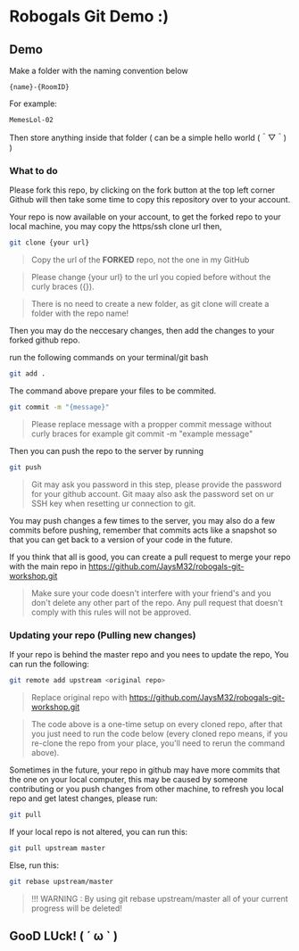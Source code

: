 # Robogals Git Demo :)

## Demo

Make a folder with the naming convention below

```
{name}-{RoomID}
```

For example:

```
MemesLol-02
```

Then store anything inside that folder ( can be a simple hello world (＾▽＾) )

### What to do

Please fork this repo, by clicking on the fork button at the top left corner
Github will then take some time to copy this repository over to your account.

Your repo is now available on your account, to get the forked repo to your local machine, you may copy the https/ssh clone url then,


```bash
git clone {your url}
```

> Copy the url of the <b>FORKED</b> repo, not the one in my GitHub

> Please change {your url} to the url you copied before without the curly braces ({}).

> There is no need to create a new folder, as git clone will create a folder with the repo name!

Then you may do the neccesary changes,
then add the changes to your forked github repo.

run the following commands on your terminal/git bash

```bash
git add .
```

The command above prepare your files to be commited.

```bash
git commit -m "{message}"
```

> Please replace message with a propper commit message without curly braces for example git commit -m "example message"

Then you can push the repo to the server by running

```bash
git push
```
> Git may ask you password in this step, please provide the password for your github account.
> Git maay also ask the password set on ur SSH key when resetting ur connection to git. 

You may push changes a few times to the server, you may also do a few commits before pushing, remember that commits acts like a snapshot so that you can get back to a version of your code in the future.

If you think that all is good, you can create a pull request to merge your repo with the main repo in https://github.com/JaysM32/robogals-git-workshop.git

> Make sure your code doesn't interfere with your friend's and you don't delete any other part of the repo. Any pull request that doesn't comply with this rules will not be approved.

### Updating your repo (Pulling new changes)

If your repo is behind the master repo and you nees to update the repo,
You can run the following:

```bash
git remote add upstream <original repo>
```

> Replace original repo with https://github.com/JaysM32/robogals-git-workshop.git

> The code above is a one-time setup on every cloned repo, after that you just need to run the code below (every cloned repo means, if you re-clone the repo from your place, you'll need to rerun the command above).

Sometimes in the future, your repo in github may have more commits that the one on your local computer, this may be caused by someone contributing or you push changes from other machine, to refresh you local repo and get latest changes, please run:

```bash
git pull
```

If your local repo is not altered, you can run this:

```bash
git pull upstream master
```

Else, run this:

```bash
git rebase upstream/master
```

> !!! WARNING : By using git rebase upstream/master all of your current progress will be deleted!

## GooD LUck! ( ´ ω ` )